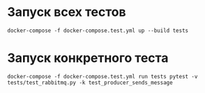 # Запуск всех тестов
```docker-compose -f docker-compose.test.yml up --build tests```

# Запуск конкретного теста
```docker-compose -f docker-compose.test.yml run tests pytest -v tests/test_rabbitmq.py -k test_producer_sends_message```